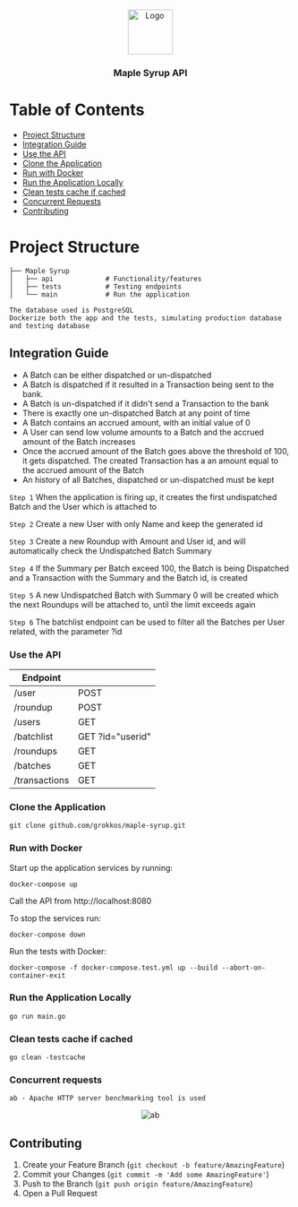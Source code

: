 <br />
<p align="center">
  <a href="https://github.com/gerokkos/clerk">
    <img src="https://i.ibb.co/pZvbmrs/901de892-68c5-44a2-9810-2dc6b9498931-200x200.png" alt="Logo" width="80" height="80">
  </a>
  <h3 align="center">Maple Syrup API</h3>
</p>

# Table of Contents

* [Project Structure](#project-structure)
* [Integration Guide ](#integration-guid)
* [Use the API](#use-the-api)
* [Clone the Application](#clone-the-application)
* [Run with Docker](#run-with-docker)
* [Run the Application Locally](#run-the-application-locally)
* [Clean tests cache if cached](#clean-tests-cache-if-cached)
* [Concurrent Requests](#concurrent-requests)
* [Contributing](#contributing)





# Project Structure


    ├── Maple Syrup                    
    │   ├── api             # Functionality/features
    │   ├── tests           # Testing endpoints  
    │   └── main            # Run the application

    The database used is PostgreSQL
    Dockerize both the app and the tests, simulating production database and testing database



## Integration Guide 

* A Batch can be either dispatched or un-dispatched
* A Batch is dispatched if it resulted in a Transaction being sent to the bank.
* A Batch is un-dispatched if it didn't send a Transaction to the bank
* There is exactly one un-dispatched Batch at any point of time
* A Batch contains an accrued amount, with an initial value of 0
* A User can send low volume amounts to a Batch and the accrued amount of the Batch increases
* Once the accrued amount of the Batch goes above the threshold of 100, it gets dispatched. The created Transaction has a an amount equal to the accrued  amount of the Batch
* An history of all Batches, dispatched or un-dispatched must be kept

``
Step 1
``
When the application is firing up, it creates the first undispatched Batch and the User which is attached to


``
Step 2
``
Create a new User with only Name and keep the generated id


``
Step 3
``
Create a new Roundup with Amount and User id, and will automatically check the Undispatched Batch Summary


``
Step 4
``
If the Summary per Batch exceed 100, the Batch is being Dispatched and a Transaction with the Summary and the Batch id, is created


``
Step 5
``
A new Undispatched Batch with Summary 0 will be created which the next Roundups will be attached to, until the limit exceeds again


``
Step 6
``
The batchlist endpoint can be used to filter all the Batches per User related, with the parameter ?id


### Use the API

| Endpoint         |                              |   
| -------------    | -----------------------------|
| /user            | POST                         |
| /roundup         | POST                         |
| /users           | GET                          |
| /batchlist       | GET ?id="userid"             |
| /roundups        | GET                          |
| /batches         | GET                          |
| /transactions    | GET                          |





### Clone the Application

``
git clone github.com/grokkos/maple-syrup.git
``


### Run with Docker

Start up the application services by running:

``
docker-compose up
``

Call the API from http://localhost:8080


To stop the services run: 

``
docker-compose down
``


Run the tests with Docker:

``
docker-compose -f docker-compose.test.yml up --build --abort-on-container-exit
``




### Run the Application Locally


``
go run main.go
``


### Clean tests cache if cached


``
go clean -testcache
``

### Concurrent requests


``
ab - Apache HTTP server benchmarking tool is used 
``
<p align="center">
    <img src="https://i.ibb.co/jv2f0pL/ab.png" alt="ab" border="0"></a>
</p>


## Contributing

1. Create your Feature Branch (`git checkout -b feature/AmazingFeature`)
3. Commit your Changes (`git commit -m 'Add some AmazingFeature'`)
4. Push to the Branch (`git push origin feature/AmazingFeature`)
5. Open a Pull Request
